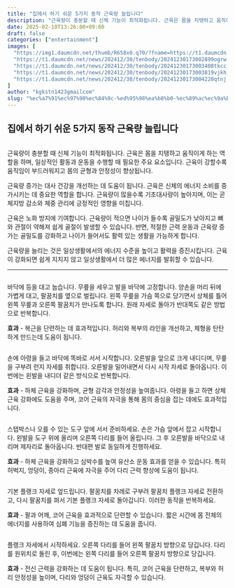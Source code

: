 ```yaml
---
title: "집에서 하기 쉬운 5가지 동작 근육량 늘립니다"
description: "근육량이 충분할 때 신체 기능이 최적화됩니다. 근육은 몸을 지탱하고 움직이게 하는 역할을 하며, 일상적인 활동과 운동을 수행할 때 필요한 주요 요소입니다. 근육이 강할수록 움직임이 부드러워지고 몸의 균형과 안정성이 향상됩니다."
date: 2025-02-10T13:26:00+09:00
draft: false
categories: ["entertainment"]
images: [
  "https://img1.daumcdn.net/thumb/R658x0.q70/?fname=https://t1.daumcdn.net/news/202412/30/tenbody/20241230173002578xchx.jpg"
  "https://t1.daumcdn.net/news/202412/30/tenbody/20241230173002899ogrw.gif"
  "https://t1.daumcdn.net/news/202412/30/tenbody/20241230173003408tkcc.gif"
  "https://t1.daumcdn.net/news/202412/30/tenbody/20241230173003819vjkh.gif"
  "https://t1.daumcdn.net/news/202412/30/tenbody/20241230173004220qtnj.gif"
]
author: "kgkstn1423gmailcom"
slug: "%ec%a7%91%ec%97%90%ec%84%9c-%ed%95%98%ea%b8%b0-%ec%89%ac%ec%9a%b4-5%ea%b0%80%ec%a7%80-%eb%8f%99%ec%9e%91-%ea%b7%bc%ec%9c%a1%eb%9f%89-%eb%8a%98%eb%a6%bd%eb%8b%88%eb%8b%a4"
---
```


<h2 >집에서 하기 쉬운 5가지 동작 근육량 늘립니다</h2> <figure ><img src="https://img1.daumcdn.net/thumb/R658x0.q70/?fname=https://t1.daumcdn.net/news/202412/30/tenbody/20241230173002578xchx.jpg" alt=""/></figure> <p>근육량이 충분할 때 신체 기능이 최적화됩니다. 근육은 몸을 지탱하고 움직이게 하는 역할을 하며, 일상적인 활동과 운동을 수행할 때 필요한 주요 요소입니다. 근육이 강할수록 움직임이 부드러워지고 몸의 균형과 안정성이 향상됩니다.</p> <p>근육량 증가는 대사 건강을 개선하는 데 도움이 됩니다. 근육은 신체의 에너지 소비를 증가시키는 데 중요한 역할을 합니다. 근육량이 많을수록 기초대사량이 높아지며, 이는 곧 체지방 감소와 체중 관리에 긍정적인 영향을 미칩니다.</p> <p>근육은 노화 방지에 기여합니다. 근육량이 적으면 나이가 들수록 골밀도가 낮아지고 뼈와 관절이 약해져 쉽게 골절이 발생할 수 있습니다. 반면, 적절한 근력 운동과 근육량 증가는 골밀도를 강화하고 나이가 들어서도 활력 있는 생활을 가능하게 합니다.</p> <p>근육량을 늘리는 것은 일상생활에서의 에너지 수준을 높이고 활력을 증진시킵니다. 근육이 강화되면 쉽게 지치지 않고 일상생활에서 더 많은 에너지를 발휘할 수 있습니다.</p> <hr /> <figure ><img src="https://t1.daumcdn.net/news/202412/30/tenbody/20241230173002899ogrw.gif" alt=""/></figure> <p>바닥에 등을 대고 눕습니다. 무릎을 세우고 발을 바닥에 고정합니다. 양손을 머리 뒤에 가볍게 대고, 팔꿈치를 옆으로 벌립니다. 왼쪽 무릎을 가슴 쪽으로 당기면서 상체를 틀어 왼쪽 무릎과 오른쪽 팔꿈치가 만나도록 합니다. 원래 자세로 돌아가 반대쪽도 같은 방법으로 반복합니다.</p> <p><strong>효과</strong> - 복근을 단련하는 데 효과적입니다. 허리와 복부의 라인을 개선하고, 체형을 탄탄하게 만드는데 도움이 됩니다.</p> <figure ><img src="https://t1.daumcdn.net/news/202412/30/tenbody/20241230173003408tkcc.gif" alt=""/></figure> <p>손에 아령을 들고 바닥에 똑바로 서서 시작합니다. 오른발을 앞으로 크게 내디디며, 무릎을 구부려 런지 자세를 취합니다. 오른발을 밀어내면서 다시 시작 자세로 돌아옵니다. 이번에는 왼발을 내디뎌 같은 방식으로 반복합니다.</p> <p><strong>효과</strong> - 하체 근육을 강화하며, 균형 감각과 안정성을 높여줍니다. 아령을 들고 하면 상체 근육 강화에도 도움을 주며, 코어 근육의 자극을 통해 몸의 중심을 잡는 데에도 효과적입니다.</p> <figure ><img src="https://t1.daumcdn.net/news/202412/30/tenbody/20241230173003819vjkh.gif" alt=""/></figure> <p>스텝박스나 오를 수 있는 도구 앞에 서서 준비하세요. 손은 가슴 앞에서 잡고 시작합니다. 왼발을 도구 위에 올리며 오른쪽 다리를 들어 올립니다. 그 후 오른발을 바닥으로 내리며 제자리로 돌아옵니다. 반대편 발로 동일하게 진행하세요.</p> <p><strong>효과</strong> - 하체 근육을 강화하고 심박수를 높여 유산소 운동 효과를 얻을 수 있습니다. 특히 허벅지, 엉덩이, 종아리 근육에 자극을 주어 다리 근력 향상에 도움이 됩니다.</p> <figure ><img src="https://t1.daumcdn.net/news/202412/30/tenbody/20241230173004220qtnj.gif" alt=""/></figure> <p>기본 플랭크 자세로 엎드립니다. 팔꿈치를 차례로 구부려 팔꿈치 플랭크 자세로 전환하고, 다시 팔꿈치를 펴서 기본 플랭크 자세로 돌아갑니다. 이러한 동작을 반복하세요.</p> <p><strong>효과</strong> - 팔과 어깨, 코어 근육을 효과적으로 단련할 수 있습니다. 짧은 시간에 몸 전체의 에너지를 사용하여 심폐 기능을 증진하는 데 도움을 줍니다.</p> <figure ><img src="https://t1.daumcdn.net/news/202412/30/tenbody/20241230173004565cfca.gif" alt=""/></figure> <p>플랭크 자세에서 시작하세요. 오른쪽 다리를 들어 왼쪽 팔꿈치 방향으로 당깁니다. 다리를 원위치로 돌린 후, 이번에는 왼쪽 다리를 들어 오른쪽 팔꿈치 방향으로 당깁니다.</p> <p><strong>효과</strong> - 전신 근력을 강화하는 데 도움이 됩니다. 특히, 코어 근육을 단련하고, 복부와 허리 안정성을 높이며, 다리와 엉덩이 근육도 자극할 수 있습니다.</p>